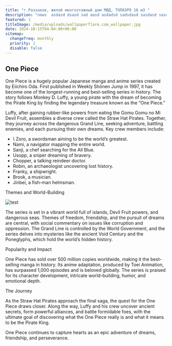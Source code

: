 ```yaml
---
title: "г.Раззаков, жилой многоэтажный дом МВД, ТОПАЭРО 16 м3 "
description: "news  asdasd dsasd sad aasd asdadsd sadsdasd sasdasd sasdasd "
featured: 1
titleImage: /media/uploads/wallpaperflare.com_wallpaper.jpg
date: 2024-10-15T04:04:00+06:00
sitemap:
  changefreq: monthly
  priority: 1
  disable: false
---
```

## One Piece





One Piece is a hugely popular Japanese manga and anime series created by Eiichiro Oda. First published in Weekly Shōnen Jump in 1997, it has become one of the longest-running and best-selling series in history. The story follows Monkey D. Luffy, a young pirate with the dream of becoming the Pirate King by finding the legendary treasure known as the “One Piece.”

Luffy, after gaining rubber-like powers from eating the Gomu Gomu no Mi Devil Fruit, assembles a diverse crew called the Straw Hat Pirates. Together, they journey across the dangerous Grand Line, seeking adventure, battling enemies, and each pursuing their own dreams. Key crew members include:

* \    Zoro, a swordsman aiming to be the world’s greatest.
* 	Nami, a navigator mapping the entire world.
* 	Sanji, a chef searching for the All Blue.
* 	Usopp, a sniper dreaming of bravery.
* 	Chopper, a talking reindeer doctor.
* 	Robin, an archaeologist uncovering lost history.
* 	Franky, a shipwright.
* 	Brook, a musician.
* 	Jinbei, a fish-man helmsman.

Themes and World-Building

![test](/media/uploads/untitled_7_.jpg "title")

The series is set in a vibrant world full of islands, Devil Fruit powers, and dangerous seas. Themes of freedom, friendship, and the pursuit of dreams are central, with social commentary on issues like corruption and oppression. The Grand Line is controlled by the World Government, and the series delves into mysteries like the ancient Void Century and the Poneglyphs, which hold the world’s hidden history.

Popularity and Impact

One Piece has sold over 500 million copies worldwide, making it the best-selling manga in history. Its anime adaptation, produced by Toei Animation, has surpassed 1,000 episodes and is beloved globally. The series is praised for its character development, intricate world-building, humor, and emotional depth.

The Journey

As the Straw Hat Pirates approach the final saga, the quest for the One Piece draws closer. Along the way, Luffy and his crew uncover ancient secrets, form powerful alliances, and battle formidable foes, with the ultimate goal of discovering what the One Piece really is and what it means to be the Pirate King.

One Piece continues to capture hearts as an epic adventure of dreams, friendship, and perseverance.
